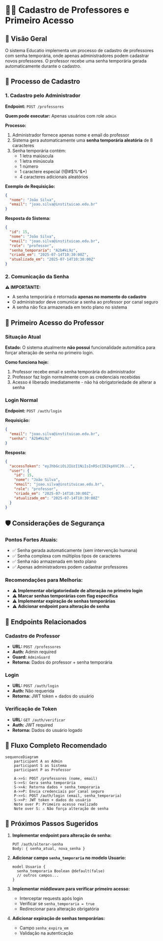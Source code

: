 # 👨‍🏫 Cadastro de Professores e Primeiro Acesso

## 🎯 Visão Geral

O sistema Educatio implementa um processo de cadastro de professores com senha temporária, onde apenas administradores podem cadastrar novos professores. O professor recebe uma senha temporária gerada automaticamente durante o cadastro.

## 🔐 Processo de Cadastro

### 1. Cadastro pelo Administrador

**Endpoint:** `POST /professores`

**Quem pode executar:** Apenas usuários com role `admin`

**Processo:**

1. Administrador fornece apenas nome e email do professor
2. Sistema gera automaticamente uma **senha temporária aleatória** de 8 caracteres
3. Senha temporária contém:
   - 1 letra maiúscula
   - 1 letra minúscula
   - 1 número
   - 1 caractere especial (!@#$%^&\*)
   - 4 caracteres adicionais aleatórios

**Exemplo de Requisição:**

```json
{
  "nome": "João Silva",
  "email": "joao.silva@instituicao.edu.br"
}
```

**Resposta do Sistema:**

```json
{
  "id": 15,
  "nome": "João Silva",
  "email": "joao.silva@instituicao.edu.br",
  "role": "professor",
  "senha_temporaria": "A2b#kL9z",
  "criado_em": "2025-07-14T10:30:00Z",
  "atualizado_em": "2025-07-14T10:30:00Z"
}
```

### 2. Comunicação da Senha

**⚠️ IMPORTANTE:**

- A senha temporária é retornada **apenas no momento do cadastro**
- O administrador deve comunicar a senha ao professor por canal seguro
- A senha não fica armazenada em texto plano no sistema

## 🔑 Primeiro Acesso do Professor

### Situação Atual

**Estado:** O sistema atualmente **não possui** funcionalidade automática para forçar alteração de senha no primeiro login.

**Como funciona hoje:**

1. Professor recebe email e senha temporária do administrador
2. Professor faz login normalmente com as credenciais recebidas
3. Acesso é liberado imediatamente - não há obrigatoriedade de alterar a senha

### Login Normal

**Endpoint:** `POST /auth/login`

**Requisição:**

```json
{
  "email": "joao.silva@instituicao.edu.br",
  "senha": "A2b#kL9z"
}
```

**Resposta:**

```json
{
  "accessToken": "eyJhbGciOiJIUzI1NiIsInR5cCI6IkpXVCJ9...",
  "user": {
    "id": 15,
    "nome": "João Silva",
    "email": "joao.silva@instituicao.edu.br",
    "role": "professor",
    "criado_em": "2025-07-14T10:30:00Z",
    "atualizado_em": "2025-07-14T10:30:00Z"
  }
}
```

## 🛡️ Considerações de Segurança

### Pontos Fortes Atuais:

- ✅ Senha gerada automaticamente (sem intervenção humana)
- ✅ Senha complexa com múltiplos tipos de caracteres
- ✅ Senha não armazenada em texto plano
- ✅ Apenas administradores podem cadastrar professores

### Recomendações para Melhoria:

- ⚠️ **Implementar obrigatoriedade de alteração no primeiro login**
- ⚠️ **Marcar senhas temporárias com flag específica**
- ⚠️ **Implementar expiração de senhas temporárias**
- ⚠️ **Adicionar endpoint para alteração de senha**

## 🔄 Endpoints Relacionados

### Cadastro de Professor

- **URL:** `POST /professores`
- **Auth:** Admin required
- **Guard:** `AdminGuard`
- **Retorna:** Dados do professor + senha temporária

### Login

- **URL:** `POST /auth/login`
- **Auth:** Não requerida
- **Retorna:** JWT token + dados do usuário

### Verificação de Token

- **URL:** `GET /auth/verificar`
- **Auth:** JWT required
- **Retorna:** Dados do usuário logado

## 📝 Fluxo Completo Recomendado

```mermaid
sequenceDiagram
    participant A as Admin
    participant S as Sistema
    participant P as Professor

    A->>S: POST /professores (nome, email)
    S->>S: Gera senha temporária
    S->>A: Retorna dados + senha_temporaria
    A->>P: Envia credenciais por canal seguro
    P->>S: POST /auth/login (email, senha_temporaria)
    S->>P: JWT token + dados do usuário
    Note over P: Primeiro acesso realizado
    Note over S: ⚠️ Não força alteração de senha
```

## 🎯 Próximos Passos Sugeridos

1. **Implementar endpoint para alteração de senha:**

   ```
   PUT /auth/alterar-senha
   Body: { senha_atual, nova_senha }
   ```

2. **Adicionar campo `senha_temporaria` no modelo Usuario:**

   ```prisma
   model Usuario {
     senha_temporaria Boolean @default(false)
     // outros campos...
   }
   ```

3. **Implementar middleware para verificar primeiro acesso:**

   - Interceptar requests após login
   - Verificar se `senha_temporaria = true`
   - Redirecionar para alteração obrigatória

4. **Adicionar expiração de senhas temporárias:**
   - Campo `senha_expira_em`
   - Validação na autenticação
